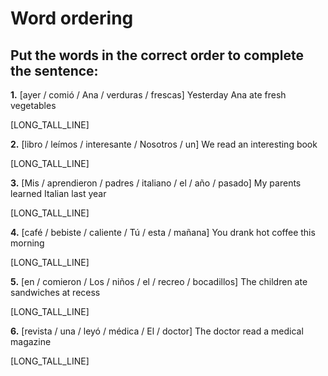 # Word ordering

## Put the words in the correct order to complete the sentence:

**1.** [ayer / comió / Ana / verduras / frescas]
Yesterday Ana ate fresh vegetables

[LONG_TALL_LINE]

**2.** [libro / leímos / interesante / Nosotros / un]
We read an interesting book

[LONG_TALL_LINE]

**3.** [Mis / aprendieron / padres / italiano / el / año / pasado]
My parents learned Italian last year

[LONG_TALL_LINE]

**4.** [café / bebiste / caliente / Tú / esta / mañana]
You drank hot coffee this morning

[LONG_TALL_LINE]

**5.** [en / comieron / Los / niños / el / recreo / bocadillos]
The children ate sandwiches at recess

[LONG_TALL_LINE]

**6.** [revista / una / leyó / médica / El / doctor]
The doctor read a medical magazine

[LONG_TALL_LINE]
